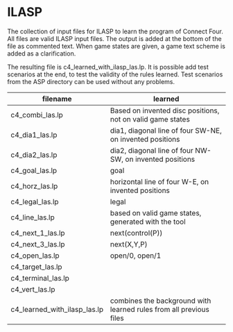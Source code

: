# ILASP

The collection of input files for ILASP to learn the program of Connect Four. All files are valid ILASP input files. The output is added at the bottom of the file as commented text. When game states are given, a game text scheme is added as a clarification.

The resulting file is c4\_learned\_with\_ilasp\_las.lp. It is possible add test scenarios at the end, to test the validity of the rules learned. Test scenarios from the ASP directory can be used without any problems.


| filename | learned | 
|----------|---------|
|  c4\_combi_las.lp | Based on invented disc positions, not on valid game states | 
|  c4\_dia1_las.lp | dia1, diagonal line of four SW-NE, on invented positions| 
|  c4\_dia2_las.lp | dia2, diagonal line of four NW-SW, on invented positions |
|  c4\_goal_las.lp | goal |
|  c4\_horz_las.lp | horizontal line of four W-E, on invented positions |
|  c4\_legal_las.lp | legal |
|  c4\_line_las.lp | based on valid game states, generated with the tool |
|  c4\_next\_1_las.lp | next(control(P)) |
|  c4\_next\_3_las.lp | next(X,Y,P) |
|  c4\_open\_las.lp | open/0, open/1 |
|  c4\_target\_las.lp |  | 
|  c4\_terminal\_las.lp |  |
|  c4\_vert\_las.lp |  |
|  c4\_learned\_with\_ilasp\_las.lp | combines the background with learned rules from all previous files |